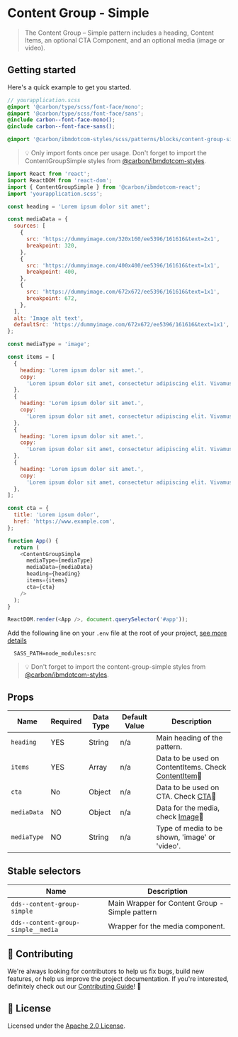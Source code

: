# Content Group - Simple

> The Content Group – Simple pattern includes a heading, Content Items, an
> optional CTA Component, and an optional media (image or video).

## Getting started

Here's a quick example to get you started.

```scss
// yourapplication.scss
@import '@carbon/type/scss/font-face/mono';
@import '@carbon/type/scss/font-face/sans';
@include carbon--font-face-mono();
@include carbon--font-face-sans();

@import '@carbon/ibmdotcom-styles/scss/patterns/blocks/content-group-simple/index';
```

> 💡 Only import fonts once per usage. Don't forget to import the
> ContentGroupSimple styles from
> [@carbon/ibmdotcom-styles](https://github.com/carbon-design-system/ibm-dotcom-library/blob/master/packages/styles).

```javascript
import React from 'react';
import ReactDOM from 'react-dom';
import { ContentGroupSimple } from '@carbon/ibmdotcom-react';
import 'yourapplication.scss';

const heading = 'Lorem ipsum dolor sit amet';

const mediaData = {
  sources: [
    {
      src: 'https://dummyimage.com/320x160/ee5396/161616&text=2x1',
      breakpoint: 320,
    },
    {
      src: 'https://dummyimage.com/400x400/ee5396/161616&text=1x1',
      breakpoint: 400,
    },
    {
      src: 'https://dummyimage.com/672x672/ee5396/161616&text=1x1',
      breakpoint: 672,
    },
  ],
  alt: 'Image alt text',
  defaultSrc: 'https://dummyimage.com/672x672/ee5396/161616&text=1x1',
};

const mediaType = 'image';

const items = [
  {
    heading: 'Lorem ipsum dolor sit amet.',
    copy:
      'Lorem ipsum dolor sit amet, consectetur adipiscing elit. Vivamus sed interdum tortor. Sed id pellentesque diam. In ut quam id mauris finibus efficitur quis ut arcu. Praesent purus turpis, venenatis eget odio et, tincidunt bibendum sem. Curabitur pretium elit non blandit lobortis. Donec quis pretium odio, in dignissim sapien.',
  },
  {
    heading: 'Lorem ipsum dolor sit amet.',
    copy:
      'Lorem ipsum dolor sit amet, consectetur adipiscing elit. Vivamus sed interdum tortor. Sed id pellentesque diam. In ut quam id mauris finibus efficitur quis ut arcu. Praesent purus turpis, venenatis eget odio et, tincidunt bibendum sem. Curabitur pretium elit non blandit lobortis. Donec quis pretium odio, in dignissim sapien.',
  },
  {
    heading: 'Lorem ipsum dolor sit amet.',
    copy:
      'Lorem ipsum dolor sit amet, consectetur adipiscing elit. Vivamus sed interdum tortor. Sed id pellentesque diam. In ut quam id mauris finibus efficitur quis ut arcu. Praesent purus turpis, venenatis eget odio et, tincidunt bibendum sem. Curabitur pretium elit non blandit lobortis. Donec quis pretium odio, in dignissim sapien.',
  },
  {
    heading: 'Lorem ipsum dolor sit amet.',
    copy:
      'Lorem ipsum dolor sit amet, consectetur adipiscing elit. Vivamus sed interdum tortor. Sed id pellentesque diam. In ut quam id mauris finibus efficitur quis ut arcu. Praesent purus turpis, venenatis eget odio et, tincidunt bibendum sem. Curabitur pretium elit non blandit lobortis. Donec quis pretium odio, in dignissim sapien.',
  },
];

const cta = {
  title: 'Lorem ipsum dolor',
  href: 'https://www.example.com',
};

function App() {
  return (
    <ContentGroupSimple
      mediaType={mediaType}
      mediaData={mediaData}
      heading={heading}
      items={items}
      cta={cta}
    />
  );
}

ReactDOM.render(<App />, document.querySelector('#app'));
```

Add the following line on your `.env` file at the root of your project,
[see more details](https://github.com/carbon-design-system/ibm-dotcom-library/tree/master/packages/styles#usage)

```
  SASS_PATH=node_modules:src
```

> 💡 Don't forget to import the content-group-simple styles from
> [@carbon/ibmdotcom-styles](https://github.com/carbon-design-system/ibm-dotcom-library/blob/master/packages/styles).

## Props

| Name        | Required | Data Type | Default Value | Description                                                                                                                                                                                   |
| ----------- | -------- | --------- | ------------- | --------------------------------------------------------------------------------------------------------------------------------------------------------------------------------------------- |
| `heading`   | YES      | String    | n/a           | Main heading of the pattern.                                                                                                                                                                  |
| `items`     | YES      | Array     | n/a           | Data to be used on ContentItems. Check [ContentItem](https://github.com/carbon-design-system/ibm-dotcom-library/blob/master/packages/react/src/patterns/sub-patterns/ContentItem/README.md)👀 |
| `cta`       | No       | Object    | n/a           | Data to be used on CTA. Check [CTA](https://github.com/carbon-design-system/ibm-dotcom-library/blob/master/packages/react/src/components/CTA/README.md)👀                                     |
| `mediaData` | NO       | Object    | n/a           | Data for the media, check [Image](hhttps://github.com/carbon-design-system/ibm-dotcom-library/blob/master/packages/react/src/components/Image/README.md)👀                                    |
| `mediaType` | NO       | String    | n/a           | Type of media to be shown, 'image' or 'video'.                                                                                                                                                |

## Stable selectors

| Name                               | Description                                     |
| ---------------------------------- | ----------------------------------------------- |
| `dds--content-group-simple`        | Main Wrapper for Content Group - Simple pattern |
| `dds--content-group-simple__media` | Wrapper for the media component.                |

## 🙌 Contributing

We're always looking for contributors to help us fix bugs, build new features,
or help us improve the project documentation. If you're interested, definitely
check out our
[Contributing Guide](https://github.com/carbon-design-system/ibm-dotcom-library/blob/master/.github/CONTRIBUTING.md)!
👀

## 📝 License

Licensed under the
[Apache 2.0 License](https://github.com/carbon-design-system/ibm-dotcom-library/blob/master/LICENSE).
